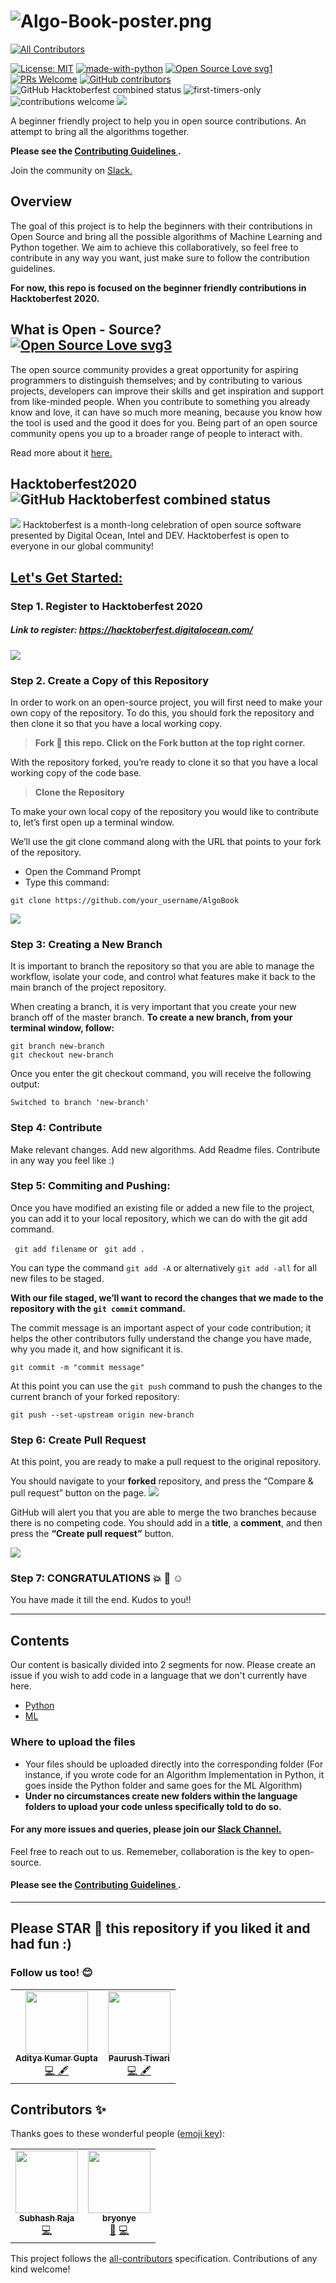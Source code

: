 # ![Algo-Book-poster.png](https://i.postimg.cc/xTqx9Dsp/Algo-Book-poster.png)
<!-- ALL-CONTRIBUTORS-BADGE:START - Do not remove or modify this section -->
[![All Contributors](https://img.shields.io/badge/all_contributors-2-orange.svg?style=flat-square)](#contributors-)
<!-- ALL-CONTRIBUTORS-BADGE:END -->
 
  
  [![License: MIT](https://img.shields.io/badge/License-MIT-yellow.svg)](https://opensource.org/licenses/MIT) [![made-with-python](https://img.shields.io/badge/Made%20with-Python-1f425f.svg)](https://www.python.org/) [![Open Source Love svg1](https://badges.frapsoft.com/os/v1/open-source.svg?v=103)](https://github.com/ellerbrock/open-source-badges/) [![PRs Welcome](https://img.shields.io/badge/PRs-welcome-brightgreen.svg?style=flat-square)](http://makeapullrequest.com) [![GitHub contributors](https://img.shields.io/github/contributors/Naereen/StrapDown.js.svg)](https://GitHub.com/Naereen/StrapDown.js/graphs/contributors/) ![GitHub Hacktoberfest combined status](https://img.shields.io/github/hacktoberfest/2020/geekquad/AlgoBook) ![first-timers-only](https://img.shields.io/badge/first--timers--only-friendly-yellow.svg?style=flat)![contributions welcome](https://img.shields.io/static/v1.svg?label=Contributions&message=Welcome&color=0059b3&style=flat-square) ![](https://img.shields.io/github/repo-size/geekquad/AlgoBook.svg?label=Repo%20size&style=flat-square)&nbsp;
</p>
A beginner friendly project to help you in open source contributions. An attempt to bring all the algorithms together. 


**Please see the <a href="https://github.com/geekquad/AlgoBook/blob/master/CONTRIBUTING.md"> **Contributing Guidelines** </a>.**

Join the community on <a href="https://join.slack.com/t/geekquad/shared_invite/zt-i117xz40-6eN05mvvci4eIdsrU1ehcA"> Slack. <a>

## Overview

The goal of this project is to help the beginners with their contributions in Open Source and bring all the possible algorithms of Machine Learning and Python together. We aim to achieve this collaboratively, so feel free to contribute in any way you want, just make sure to follow the contribution guidelines.

**<p> For now, this repo is focused on the beginner friendly contributions in Hacktoberfest 2020.</p>**

## What is Open - Source? [![Open Source Love svg3](https://badges.frapsoft.com/os/v3/open-source.svg?v=103)](https://github.com/ellerbrock/open-source-badges/)
The open source community provides a great opportunity for aspiring programmers to distinguish themselves; and by contributing to various projects, developers can improve their skills and get inspiration and support from like-minded people. When you contribute to something you already know and love, it can have so much more meaning, because you know how the tool is used and the good it does for you. Being part of an open source community opens you up to a broader range of people to interact with. 

Read more about it <a href="https://www.digitalocean.com/community/tutorial_series/an-introduction-to-open-source"> here. </a>

## Hacktoberfest2020 <img alt="GitHub Hacktoberfest combined status" src="https://img.shields.io/github/hacktoberfest/2020/geekquad/AlgoBook">

<img src="https://github.com/geekquad/AlgoBook/blob/master/project/Readme_Images/header.png">
Hacktoberfest is a month-long celebration of open source software presented by Digital Ocean, Intel and DEV. Hacktoberfest is open to everyone in our global community!

## <u> Let's Get Started: </u>

### Step 1. Register to Hacktoberfest 2020
##### Link to register: https://hacktoberfest.digitalocean.com/

<img src="https://github.com/geekquad/AlgoBook/blob/master/project/Readme_Images/start.JPG">

### Step 2. Create a Copy of this Repository
In order to work on an open-source project, you will first need to make your own copy of the repository. To do this, you should fork the repository and then clone it so that you have a local working copy.

> **Fork :fork_and_knife: this repo. Click on the Fork button at the top right corner.**

With the repository forked, you’re ready to clone it so that you have a local working copy of the code base.

> **Clone the Repository**

To make your own local copy of the repository you would like to contribute to, let’s first open up a terminal window.

We’ll use the git clone command along with the URL that points to your fork of the repository.

* Open the Command Prompt
* Type this command:

```
git clone https://github.com/your_username/AlgoBook
```

<img src="https://github.com/geekquad/AlgoBook/blob/master/project/Readme_Images/clone_cmd.JPG">



### Step 3: Creating a New Branch
It is important to branch the repository so that you are able to manage the workflow, isolate your code, and control what features make it back to the main branch of the project repository.

When creating a branch, it is very important that you create your new branch off of the master branch. 
**To create a new branch, from your terminal window, follow:**


```
git branch new-branch
git checkout new-branch
```
Once you enter the git checkout command, you will receive the following output:

```
Switched to branch 'new-branch'
```


### Step 4: Contribute
Make relevant changes. Add new algorithms. Add Readme files. Contribute in any way you feel like :)

### Step 5: Commiting and Pushing:
Once you have modified an existing file or added a new file to the project, you can add it to your local repository, which we can do with the git add command.

``` git add filename``` or ``` git add .``` 

You can type the command ```git add -A``` or alternatively ```git add -all``` for all new files to be staged.


**With our file staged, we’ll want to record the changes that we made to the repository with the ```git commit``` command.**
<p> The commit message is an important aspect of your code contribution; it helps the other contributors fully understand the change you have made, why you made it, and how significant it is.  </p>
 
 ```
 git commit -m "commit message"
 ```
 
 
 At this point you can use the ```git push``` command to push the changes to the current branch of your forked repository:
 ```
 git push --set-upstream origin new-branch
 ```
 
### Step 6: Create Pull Request
At this point, you are ready to make a pull request to the original repository.

You should navigate to your **forked** repository, and press the “Compare & pull request” button on the page. 
<img src="https://github.com/geekquad/AlgoBook/blob/master/project/Readme_Images/pr.JPG">

GitHub will alert you that you are able to merge the two branches because there is no competing code. You should add in a **title**, a **comment**, and then press the **“Create pull request”** button.

<img src="https://github.com/geekquad/AlgoBook/blob/master/project/Readme_Images/create%20pr.JPG">

### Step 7: CONGRATULATIONS :boom: :clap: :relaxed:
You have made it till the end. Kudos to you!!

<hr> </hr>

## Contents

Our content is basically divided into 2 segments for now. Please create an issue if you wish to add code in a language that we don't currently have here. 

* <a href="https://github.com/geekquad/AlgoBook/tree/master/python"> Python</a>
* <a href="https://github.com/geekquad/AlgoBook/tree/master/ml"> ML</a>
 
### Where to upload the files

* Your files should be uploaded directly into the corresponding folder (For instance, if you wrote code for an Algorithm Implementation in Python, it goes inside the Python folder and same goes for the ML Algorithm)
* **Under no circumstances create new folders within the language folders to upload your code unless specifically told to do so.**

#### For any more issues and queries, please join our <a href="https://join.slack.com/t/geekquad/shared_invite/zt-i117xz40-6eN05mvvci4eIdsrU1ehcA"> Slack Channel. </a>
Feel free to reach out to us. Rememeber, collaboration is the key to open-source. 

#### Please see the <a href="https://github.com/geekquad/AlgoBook/blob/master/CONTRIBUTING.md"> **Contributing Guidelines** </a>.

<hr> </hr>

## Please STAR :star2: this repository if you liked it and had fun :)

### Follow us too! :blush:

<table>
  <tbody><tr>
    <td align="center"><a href="https://github.com/geekquad"><img alt="" src="https://avatars.githubusercontent.com/geekquad" width="100px;"><br><sub><b>Aditya Kumar Gupta</b></sub></a><br><a href="https://github.com/geekquad/AlgoBook/commits?author=geekquad" title="Code">💻 🖋</a></td> </a></td>
    <td align="center"><a href="https://github.com/major-beast"><img alt="" src="https://avatars.githubusercontent.com/major-beast" width="100px;"><br><sub><b>Paurush Tiwari</b></sub></a><br><a href="https://github.com/geekquad/AlgoBook/commits?author=major-beast" title="Code">💻 🖋</a></td></a></td>
  </tr>
</tbody></table>


## Contributors ✨

Thanks goes to these wonderful people ([emoji key](https://allcontributors.org/docs/en/emoji-key)):

<!-- ALL-CONTRIBUTORS-LIST:START - Do not remove or modify this section -->
<!-- prettier-ignore-start -->
<!-- markdownlint-disable -->
<table>
  <tr>
    <td align="center"><a href="https://github.com/subhash1612"><img src="https://avatars2.githubusercontent.com/u/58407744?v=4" width="100px;" alt=""/><br /><sub><b>Subhash Raja</b></sub></a><br /><a href="https://github.com/geekquad/AlgoBook/commits?author=subhash1612" title="Code">💻</a></td>
    <td align="center"><a href="https://github.com/bryonye"><img src="https://avatars3.githubusercontent.com/u/56762567?v=4" width="100px;" alt=""/><br /><sub><b>bryonye</b></sub></a><br /><a href="#design-bryonye" title="Design">🎨</a> <a href="https://github.com/geekquad/AlgoBook/commits?author=bryonye" title="Code">💻</a></td>
  </tr>
</table>

<!-- markdownlint-enable -->
<!-- prettier-ignore-end -->
<!-- ALL-CONTRIBUTORS-LIST:END -->

This project follows the [all-contributors](https://github.com/all-contributors/all-contributors) specification. Contributions of any kind welcome!